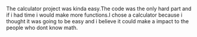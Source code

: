 The calculator project was kinda easy.The code was the only hard part and if i had time i would make more functions.I chose a calculator because i thought it was going to be easy and i believe it could make  a impact to the people who dont know math.